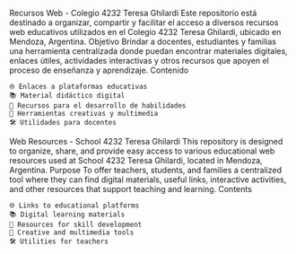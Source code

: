Recursos Web - Colegio 4232 Teresa Ghilardi
Este repositorio está destinado a organizar, compartir y facilitar el acceso a diversos recursos web educativos utilizados en el Colegio 4232 Teresa Ghilardi, ubicado en Mendoza, Argentina.
Objetivo
Brindar a docentes, estudiantes y familias una herramienta centralizada donde puedan encontrar materiales digitales, enlaces útiles, actividades interactivas y otros recursos que apoyen el proceso de enseñanza y aprendizaje.
Contenido

    🌐 Enlaces a plataformas educativas
    📚 Material didáctico digital
    🧠 Recursos para el desarrollo de habilidades
    🎨 Herramientas creativas y multimedia
    🛠️ Utilidades para docentes


Web Resources - School 4232 Teresa Ghilardi
This repository is designed to organize, share, and provide easy access to various educational web resources used at School 4232 Teresa Ghilardi, located in Mendoza, Argentina.
Purpose
To offer teachers, students, and families a centralized tool where they can find digital materials, useful links, interactive activities, and other resources that support teaching and learning.
Contents

    🌐 Links to educational platforms
    📚 Digital learning materials
    🧠 Resources for skill development
    🎨 Creative and multimedia tools
    🛠️ Utilities for teachers
